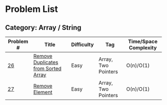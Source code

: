 # Problem List

## Category: Array / String

| Problem #| Title| Difficulty | Tag| Time/Space Complexity |
|---------------------------------------------------------------|-------------------------------------------------------------------------|------------|------------------------------|-----------------------|
| [26](https://leetcode.com/problems/remove-duplicates-from-sorted-array/description/)| [Remove Duplicates from Sorted Array](https://github.com/mmlunar/leetcode-cpp/blob/main/src/26_Remove_Duplicates_from_Sorted_Array.cpp)| Easy | Array, Two Pointers |O(n)/O(1) |
| [27](https://leetcode.com/problems/remove-element/description/)| [Remove Element](https://github.com/mmlunar/leetcode/blob/main/src/27_remove_element.py)| Easy | Array, Two Pointers |O(n)/O(1) |



